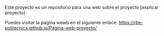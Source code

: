 Este proyecto es un repositorio para una web sobre el proyecto [explicar proyecto]

Puedes visitar la pagina wewb en el siguiente enlace: https://rbe-politecnics.github.io/Pagina-web-proyecto/
